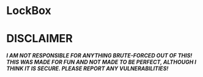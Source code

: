 # LockBox
# **DISCLAIMER**

***I AM NOT RESPONSIBLE FOR ANYTHING BRUTE-FORCED OUT OF THIS! THIS WAS MADE FOR FUN AND NOT MADE TO BE PERFECT, ALTHOUGH I THINK IT IS SECURE. PLEASE REPORT ANY VULNERABILITIES!***
